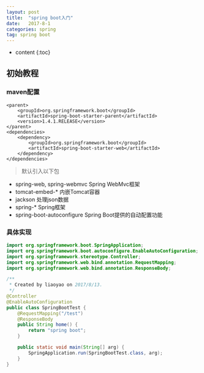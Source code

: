 ```yaml
---
layout: post
title:  "spring boot入门"
date:   2017-8-1
categories: spring
tag: spring boot
---
```



* content
{:toc}

## 初始教程

### maven配置

```maven 
<parent>
    <groupId>org.springframework.boot</groupId>
    <artifactId>spring-boot-starter-parent</artifactId>
    <version>1.4.1.RELEASE</version>
</parent>
<dependencies>
    <dependency>
        <groupId>org.springframework.boot</groupId>
        <artifactId>spring-boot-starter-web</artifactId>
    </dependency>
</dependencies>
```
> 默认引入以下包
   
- spring-web, spring-webmvc Spring WebMvc框架
- tomcat-embed-* 内嵌Tomcat容器
- jackson 处理json数据
- spring-* Spring框架
- spring-boot-autoconfigure Spring Boot提供的自动配置功能

### 具体实现

```java
import org.springframework.boot.SpringApplication;
import org.springframework.boot.autoconfigure.EnableAutoConfiguration;
import org.springframework.stereotype.Controller;
import org.springframework.web.bind.annotation.RequestMapping;
import org.springframework.web.bind.annotation.ResponseBody;

/**
 * Created by liaoyao on 2017/8/13.
 */
@Controller
@EnableAutoConfiguration
public class SpringBootTest {
    @RequestMapping("/test")
    @ResponseBody
    public String home() {
        return "spring boot";
    }

    public static void main(String[] arg) {
        SpringApplication.run(SpringBootTest.class, arg);
    }
}
```